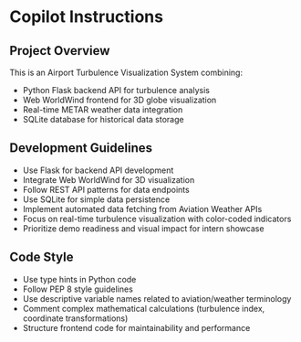 # Copilot Instructions

<!-- Use this file to provide workspace-specific custom instructions to Copilot. For more details, visit https://code.visualstudio.com/docs/copilot/copilot-customization#_use-a-githubcopilotinstructionsmd-file -->

## Project Overview
This is an Airport Turbulence Visualization System combining:
- Python Flask backend API for turbulence analysis
- Web WorldWind frontend for 3D globe visualization
- Real-time METAR weather data integration
- SQLite database for historical data storage

## Development Guidelines
- Use Flask for backend API development
- Integrate Web WorldWind for 3D visualization
- Follow REST API patterns for data endpoints
- Use SQLite for simple data persistence
- Implement automated data fetching from Aviation Weather APIs
- Focus on real-time turbulence visualization with color-coded indicators
- Prioritize demo readiness and visual impact for intern showcase

## Code Style
- Use type hints in Python code
- Follow PEP 8 style guidelines
- Use descriptive variable names related to aviation/weather terminology
- Comment complex mathematical calculations (turbulence index, coordinate transformations)
- Structure frontend code for maintainability and performance
